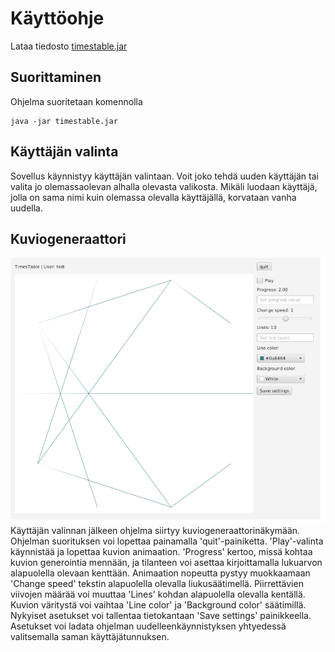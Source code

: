 # Käyttöohje
Lataa tiedosto [timestable.jar](https://github.com/vikketii/ot-harjoitustyo/releases/tag/lopullinen)

## Suorittaminen
Ohjelma suoritetaan komennolla
```
java -jar timestable.jar
```

## Käyttäjän valinta
Sovellus käynnistyy käyttäjän valintaan. Voit joko tehdä uuden käyttäjän tai valita jo olemassaolevan alhalla olevasta valikosta. Mikäli luodaan käyttäjä, jolla on sama nimi kuin olemassa olevalla käyttäjällä, korvataan vanha uudella.

## Kuviogeneraattori
![Käyttöliittymä](https://github.com/vikketii/ot-harjoitustyo/blob/master/dokumentaatio/kuvat/kayttoliittyma.png)
Käyttäjän valinnan jälkeen ohjelma siirtyy kuviogeneraattorinäkymään. Ohjelman suorituksen voi lopettaa painamalla 'quit'-painiketta. 'Play'-valinta käynnistää ja lopettaa kuvion animaation.
'Progress' kertoo, missä kohtaa kuvion generointia mennään, ja tilanteen voi asettaa kirjoittamalla lukuarvon alapuolella olevaan kenttään.
Animaation nopeutta pystyy muokkaamaan 'Change speed' tekstin alapuolella olevalla liukusäätimellä.
Piirrettävien viivojen määrää voi muuttaa 'Lines' kohdan alapuolella olevalla kentällä.
Kuvion väritystä voi vaihtaa 'Line color' ja 'Background color' säätimillä.
Nykyiset asetukset voi tallentaa tietokantaan 'Save settings' painikkeella. Asetukset voi ladata ohjelman uudelleenkäynnistyksen yhtyedessä valitsemalla saman käyttäjätunnuksen.